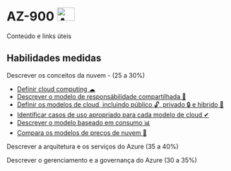 # AZ-900 <img alt="Azure" height="30" width="40" src="https://cdn.jsdelivr.net/gh/devicons/devicon/icons/azure/azure-original.svg" />
Conteúdo e links úteis

## Habilidades medidas
Descrever os conceitos da nuvem - (25 a 30%) 
* <a href="https://github.com/ofabiobatista/AZ-900/blob/main/conceitosDaNuvem.md"> Definir cloud computing ☁ </a>
* <a href="https://github.com/ofabiobatista/AZ-900/blob/main/modeloResponsabilidadeCompartilhada.md"> Descrever o modelo de responsábilidade compartilhada 🤝 </a>
* <a href="https://github.com/ofabiobatista/AZ-900/blob/main/modelosCloud.md"> Definir os modelos de cloud, incluindo público 🔓, privado 🔒 e hibrido 🔐 </a>
* <a href="https://github.com/ofabiobatista/AZ-900/blob/main/modelosCloud.md"> Identificar casos de uso apropriado para cada modelo de cloud ✔</a>
* <a href="https://github.com/ofabiobatista/AZ-900/blob/main/modeloBaseadoConsumo.md"> Descrever o modelo baseado em consumo 📊</a>
* <a href="https://github.com/ofabiobatista/AZ-900/blob/main/modelosPrecos.md"> Compara os modelos de preços de nuvem 💸</a>

Descrever a arquitetura e os serviços do Azure (35 a 40%)

Descrever o gerenciamento e a governança do Azure (30 a 35%)
